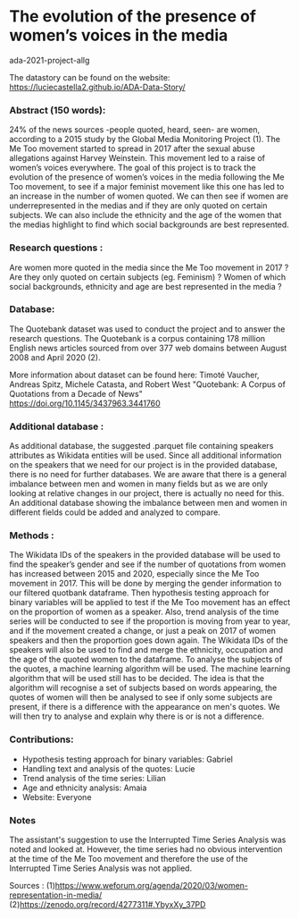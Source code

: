 # The evolution of the presence of women’s voices in the media
ada-2021-project-allg

The datastory can be found on the website: https://luciecastella2.github.io/ADA-Data-Story/

### Abstract  (150 words):

24% of the news sources -people quoted, heard, seen- are women, according to a 2015 study by the Global Media Monitoring Project (1).
The Me Too movement started to spread in 2017 after the sexual abuse allegations against Harvey Weinstein. This movement led to a raise of women’s voices everywhere.
The goal of this project is to track the evolution of the presence of women’s voices in the media following the Me Too movement, to see if a major feminist movement like this one has led to an increase in the number of women quoted. We can then see if women are underrepresented in the medias and if they are only quoted on certain subjects. We can also include the ethnicity and the age of the women that the medias highlight to find which social backgrounds are best represented.

### Research questions : 
Are women more quoted in the media since the Me Too movement in 2017 ? Are they only quoted on certain subjects (eg. Feminism) ? Women of which social backgrounds, ethnicity and age are best represented in the media ?

### Database:
The Quotebank dataset was used to conduct the project and to answer the research questions. The Quotebank is a corpus containing 178 million English news articles sourced from over 377 web domains between August 2008 and April 2020 (2).   

More information about dataset can be found here: 
Timoté Vaucher, Andreas Spitz, Michele Catasta, and Robert West
"Quotebank: A Corpus of Quotations from a Decade of News"
https://doi.org/10.1145/3437963.3441760

### Additional database : 
As additional database, the suggested .parquet file containing speakers attributes as Wikidata entities will be used. 
Since all additional information on the speakers that we need for our project is in the provided database, there is no need for further databases. 
We are aware that there is a general imbalance between men and women in many fields but as we are only looking at relative changes in our project, there is actually no need for this. 
An additional database showing the imbalance between men and women in different fields could be added and analyzed to compare.
 
### Methods : 
The Wikidata IDs of the speakers in the provided database will be used to find the speaker’s gender and see if the number of quotations from women has increased between 2015 and 2020, especially since the Me Too movement in 2017. This will be done by merging the gender information to our filtered quotbank dataframe. Then hypothesis testing approach for binary variables will be applied to test if the Me Too movement has an effect on the proportion of women as a speaker. Also, trend analysis of the time series will be conducted to see if the proportion is moving from year to year, and if the movement created a change, or just a peak on 2017 of women speakers and then the proportion goes down again. 
The Wikidata IDs of the speakers will also be used to find and merge the ethnicity, occupation and the age of the quoted women to the dataframe. 
To analyse the subjects of the quotes, a machine learning algorithm will be used. The machine learning algorithm that will be used still has to be decided. The idea is that the algorithm will recognise a set of subjects based on words appearing, the quotes of women will then be analysed to see if only some subjects are present, if there is a difference with the appearance on men's quotes. We will then try to analyse and explain why there is or is not a difference. 

### Contributions:
- Hypothesis testing approach for binary variables: Gabriel
- Handling text and analysis of the quotes: Lucie
- Trend analysis of the time series: Lilian
- Age and ethnicity analysis: Amaia
- Website: Everyone 

### Notes
The assistant's suggestion to use the Interrupted Time Series Analysis was noted and looked at. However, the time series had no obvious intervention at the time of the Me Too movement and therefore the use of the Interrupted Time Series Analysis was not applied.


Sources : (1)https://www.weforum.org/agenda/2020/03/women-representation-in-media/
          (2)https://zenodo.org/record/4277311#.YbyxXy_37PD